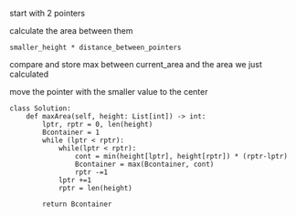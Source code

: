start with 2 pointers 

calculate the area between them
```
smaller_height * distance_between_pointers
```
compare and store max between current_area and the area we just calculated

move the pointer with the smaller value to the center

```
class Solution:
    def maxArea(self, height: List[int]) -> int:
        lptr, rptr = 0, len(height)
        Bcontainer = 1
        while (lptr < rptr):
            while(lptr < rptr):
                cont = min(height[lptr], height[rptr]) * (rptr-lptr)
                Bcontainer = max(Bcontainer, cont)
                rptr -=1
            lptr +=1
            rptr = len(height)

        return Bcontainer

```